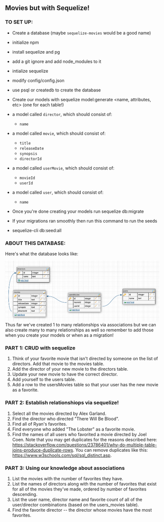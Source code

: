 ## Movies but with Sequelize!

### TO SET UP:

- Create a database (maybe `sequelize-movies` would be a good name)

- initialize npm
- install sequelize and pg
- add a git ignore and add node_modules to it
- intialize sequelize
- modify config/config.json
- use psql or createdb to create the database
- Create our models with sequelize model:generate <name, attributes, etc> (one for each table!)
- a model called `director`, which should consist of:
  - `name`
- a model called `movie`, which should consist of:

  - `title`
  - `releaseDate`
  - `synopsis`
  - `directorId`

- a model called `userMovie`, which should consist of:

  - `movieId`
  - `userId`

- a model called `user`, which should consist of:

  - `name`

- Once you're done creating your models run sequelize db:migrate
- If your migrations ran smoothly then run this command to run the seeds
- sequelize-cli db:seed:all

### ABOUT THIS DATABASE:

Here's what the database looks like:

![erd](./erd.png)
Thus far we've created 1 to many relationships via associations but we can also create many to many relationships as well so remember to add those when you create your models or when as a migration!

### PART 1: CRUD with sequelize

1. Think of your favorite movie that isn't directed by someone on the list of directors. Add that movie to the movies table.
1. Add the director of your new movie to the directors table.
1. Update your new movie to have the correct director.
1. Add yourself to the users table.
1. Add a row to the usersMovies table so that your user has the new movie as a favorite.

### PART 2: Establish relationshiops via sequelize!

1. Select all the movies directed by Alex Garland.
2. Find the director who directed "There Will Be Blood".
3. Find all of Ryan's favorites.
4. Find everyone who added "The Lobster" as a favorite movie.
5. Find the names of all users who favorited a movie directed by Joel Coen. Note that you may get duplicates for the reasons described here: https://stackoverflow.com/questions/23786401/why-do-multiple-table-joins-produce-duplicate-rows. You can remove duplicates like this: https://www.w3schools.com/sql/sql_distinct.asp.

### PART 3: Using our knowledge about associations

1. List the movies with the number of favorites they have.
2. List the names of directors along with the number of favorites that exist for all of the movies they've made, ordered by number of favorites descending.
3. List the user name, director name and favorite count of all of the user/director combinations (based on the users_movies table).
4. Find the favorite director -- the director whose movies have the most favorites.
